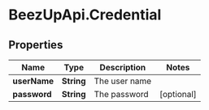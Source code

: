# BeezUpApi.Credential

## Properties
Name | Type | Description | Notes
------------ | ------------- | ------------- | -------------
**userName** | **String** | The user name | 
**password** | **String** | The password | [optional] 



